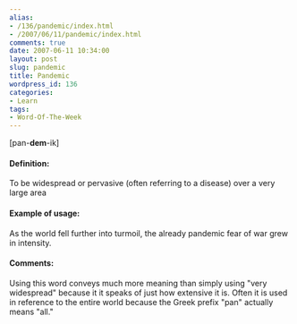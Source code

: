 ```yaml
---
alias:
- /136/pandemic/index.html
- /2007/06/11/pandemic/index.html
comments: true
date: 2007-06-11 10:34:00
layout: post
slug: pandemic
title: Pandemic
wordpress_id: 136
categories:
- Learn
tags:
- Word-Of-The-Week
---
```


[pan-**dem**-ik]


#### Definition:


To be widespread or pervasive (often referring to a disease) over a very large area



#### Example of usage:


As the world fell further into turmoil, the already pandemic fear of war grew in intensity.



#### Comments:


Using this word conveys much more meaning than simply using "very widespread" because it it speaks of just how extensive it is.  Often it is used in reference to the entire world because the Greek prefix "pan" actually means "all."
